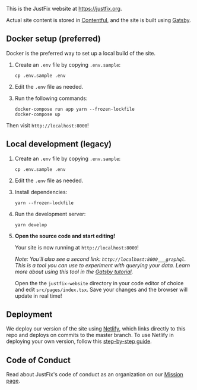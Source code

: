 This is the JustFix website at https://justfix.org.

Actual site content is stored in [Contentful](https://www.contentful.com/), and
the site is built using [Gatsby](https://next.gatsbyjs.org/).

## Docker setup (preferred)

Docker is the preferred way to set up a local build of the site.

1.  Create an `.env` file by copying `.env.sample`:

    ```
    cp .env.sample .env
    ```

2.  Edit the `.env` file as needed.

3. Run the following commands:

    ```
    docker-compose run app yarn --frozen-lockfile
    docker-compose up
    ```

Then visit `http://localhost:8000`!


## Local development (legacy)

1.  Create an `.env` file by copying `.env.sample`:

    ```
    cp .env.sample .env
    ```

2.  Edit the `.env` file as needed.

3.  Install dependencies:

    ```
    yarn --frozen-lockfile
    ```

4.  Run the development server:

    ```
    yarn develop
    ```

5.  **Open the source code and start editing!**

    Your site is now running at `http://localhost:8000`!
    
    *Note: You'll also see a second link: `http://localhost:8000___graphql`. This is a tool you can use to experiment with querying your data. Learn more about using this tool in the [Gatsby tutorial](https://next.gatsbyjs.org/tutorial/part-five/#introducing-graphiql).*
    
    Open the the `justfix-website` directory in your code editor of choice and edit `src/pages/index.tsx`. Save your changes and the browser will update in real time!


## Deployment 

  We deploy our version of the site using [Netlify](https://www.netlify.com/), which links directly to this repo and deploys on commits to the master branch. To use Netlify in deploying your own version, follow this [step-by-step guide](https://www.netlify.com/blog/2016/09/29/a-step-by-step-guide-deploying-on-netlify/).
  
## Code of Conduct

  Read about JustFix's code of conduct as an organization on our [Mission page](https://www.justfix.org/our-mission/).
